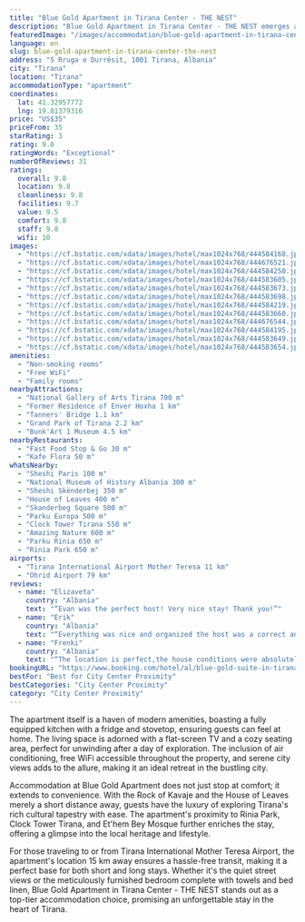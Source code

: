 ```yaml
---
title: "Blue Gold Apartment in Tirana Center - THE NEST"
description: "Blue Gold Apartment in Tirana Center - THE NEST emerges as a prime choice for travelers seeking a blend of comfort and convenience in the heart of Tirana."
featuredImage: "/images/accommodation/blue-gold-apartment-in-tirana-center-the-nest-444584168.jpg"
language: en
slug: blue-gold-apartment-in-tirana-center-the-nest
address: "5 Rruga e Durrësit, 1001 Tirana, Albania"
city: "Tirana"
location: "Tirana"
accommodationType: "apartment"
coordinates:
  lat: 41.32957772
  lng: 19.81379316
price: "US$35"
priceFrom: 35
starRating: 3
rating: 9.8
ratingWords: "Exceptional"
numberOfReviews: 31
ratings:
  overall: 9.8
  location: 9.8
  cleanliness: 9.8
  facilities: 9.7
  value: 9.5
  comfort: 9.8
  staff: 9.8
  wifi: 10
images:
  - "https://cf.bstatic.com/xdata/images/hotel/max1024x768/444584168.jpg?k=2c08634cc625acbadcd1c827bab1f6411ffa260d2acc41d636052ba18874ff3a&o=&hp=1"
  - "https://cf.bstatic.com/xdata/images/hotel/max1024x768/444676521.jpg?k=40b05ad934cbdba7e78a231b46e79a5558bd4be92464c06a7734487a7c937e6e&o=&hp=1"
  - "https://cf.bstatic.com/xdata/images/hotel/max1024x768/444584250.jpg?k=5f4f2b0a124bf558f8ee0285d8644b3ee14acf53695c7a25dca185750e1fb6f6&o=&hp=1"
  - "https://cf.bstatic.com/xdata/images/hotel/max1024x768/444583605.jpg?k=8ad02ff01f6699795c3b9b584822291be18bc91746e57c7d83cc40813aef28c4&o=&hp=1"
  - "https://cf.bstatic.com/xdata/images/hotel/max1024x768/444583673.jpg?k=1735aa08eb847ed980fef2b43c4550ea42615971a73c837c9e0cc9b853f9cf9d&o=&hp=1"
  - "https://cf.bstatic.com/xdata/images/hotel/max1024x768/444583698.jpg?k=5f53c7db2de96f82717334f2679e8b73fff81c6be86450e0537f019115ec96fd&o=&hp=1"
  - "https://cf.bstatic.com/xdata/images/hotel/max1024x768/444584219.jpg?k=b49ae40cef22a9c0db1c203ef30d4d11d3d0402a9f03a1ea8f10923f729317fe&o=&hp=1"
  - "https://cf.bstatic.com/xdata/images/hotel/max1024x768/444583660.jpg?k=29b3a3aae1b71ed2f4bcdfe66bed9ad2a9da03bd03bd3cdf59a5ebb8d40b838e&o=&hp=1"
  - "https://cf.bstatic.com/xdata/images/hotel/max1024x768/444676544.jpg?k=2d2a976575494502ff28138e1b342232ffc7620f5bc48ce9906d67d25fb0dc8b&o=&hp=1"
  - "https://cf.bstatic.com/xdata/images/hotel/max1024x768/444584195.jpg?k=2aae6a674b5627b3cd541b81819831e46015f92e450a55ceafd706731f9300ad&o=&hp=1"
  - "https://cf.bstatic.com/xdata/images/hotel/max1024x768/444583649.jpg?k=4f988b668b0a5f10516d4ef36943f0e929b50fc01f7cefebab2de7112632e22d&o=&hp=1"
  - "https://cf.bstatic.com/xdata/images/hotel/max1024x768/444583654.jpg?k=0a7f9648d590f230c3e0b2ad1340cbca750135ddab81f98f5f289e0005b2ec95&o=&hp=1"
amenities:
  - "Non-smoking rooms"
  - "Free WiFi"
  - "Family rooms"
nearbyAttractions:
  - "National Gallery of Arts Tirana 700 m"
  - "Former Residence of Enver Hoxha 1 km"
  - "Tanners' Bridge 1.1 km"
  - "Grand Park of Tirana 2.2 km"
  - "Bunk'Art 1 Museum 4.5 km"
nearbyRestaurants:
  - "Fast Food Stop & Go 30 m"
  - "Kafe Flora 50 m"
whatsNearby:
  - "Sheshi Paris 100 m"
  - "National Museum of History Albania 300 m"
  - "Sheshi Skënderbej 350 m"
  - "House of Leaves 400 m"
  - "Skanderbeg Square 500 m"
  - "Parku Europa 500 m"
  - "Clock Tower Tirana 550 m"
  - "Amazing Nature 600 m"
  - "Parku Rinia 650 m"
  - "Rinia Park 650 m"
airports:
  - "Tirana International Airport Mother Teresa 11 km"
  - "Ohrid Airport 79 km"
reviews:
  - name: "Elizaveta"
    country: "Albania"
    text: "“Evan was the perfect host! Very nice stay! Thank you!”"
  - name: "Erik"
    country: "Albania"
    text: "“Everything was nice and organized the host was a correct and kind person , im looking forward to come next year again, very satisfied with everything thank you Evans!”"
  - name: "Frenki"
    country: "Albania"
    text: "“The location is perfect,the house conditions were absolutely great and the host was very communicative and friendly”"
bookingURL: "https://www.booking.com/hotel/al/blue-gold-suite-in-tirana-center.en-gb.html?aid=8035640"
bestFor: "Best for City Center Proximity"
bestCategories: "City Center Proximity"
category: "City Center Proximity"
---
```


The apartment itself is a haven of modern amenities, boasting a fully equipped kitchen with a fridge and stovetop, ensuring guests can feel at home. The living space is adorned with a flat-screen TV and a cozy seating area, perfect for unwinding after a day of exploration. The inclusion of air conditioning, free WiFi accessible throughout the property, and serene city views adds to the allure, making it an ideal retreat in the bustling city.

Accommodation at Blue Gold Apartment does not just stop at comfort; it extends to convenience. With the Rock of Kavaje and the House of Leaves merely a short distance away, guests have the luxury of exploring Tirana's rich cultural tapestry with ease. The apartment's proximity to Rinia Park, Clock Tower Tirana, and Et'hem Bey Mosque further enriches the stay, offering a glimpse into the local heritage and lifestyle.

For those traveling to or from Tirana International Mother Teresa Airport, the apartment's location 15 km away ensures a hassle-free transit, making it a perfect base for both short and long stays. Whether it's the quiet street views or the meticulously furnished bedroom complete with towels and bed linen, Blue Gold Apartment in Tirana Center - THE NEST stands out as a top-tier accommodation choice, promising an unforgettable stay in the heart of Tirana.